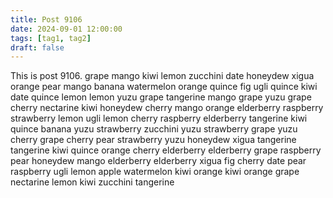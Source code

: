 ```yaml
---
title: Post 9106
date: 2024-09-01 12:00:00
tags: [tag1, tag2]
draft: false
---
```

This is post 9106.
grape
mango
kiwi
lemon
zucchini
date
honeydew
xigua
orange
pear
mango
banana
watermelon
orange
quince
fig
ugli
quince
kiwi
date
quince
lemon
lemon
yuzu
grape
tangerine
mango
grape
yuzu
grape
cherry
nectarine
kiwi
honeydew
cherry
mango
orange
elderberry
raspberry
strawberry
lemon
ugli
lemon
cherry
raspberry
elderberry
tangerine
kiwi
quince
banana
yuzu
strawberry
zucchini
yuzu
strawberry
grape
yuzu
cherry
grape
cherry
pear
strawberry
yuzu
honeydew
xigua
tangerine
tangerine
kiwi
quince
orange
cherry
elderberry
elderberry
grape
raspberry
pear
honeydew
mango
elderberry
elderberry
xigua
fig
cherry
date
pear
raspberry
ugli
lemon
apple
watermelon
kiwi
orange
kiwi
orange
grape
nectarine
lemon
kiwi
zucchini
tangerine
